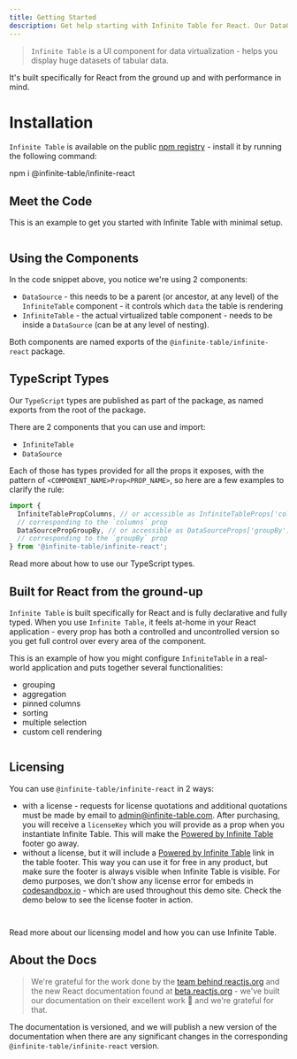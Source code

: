 ```yaml
---
title: Getting Started
description: Get help starting with Infinite Table for React. Our DataGrid component helps with sorting, filtering, row/column grouping, pivoting, aggregations ...
---
```


> `Infinite Table` is a UI component for data virtualization - helps you display huge datasets of tabular data.

It's built specifically for React from the ground up and with performance in mind.

# Installation

`Infinite Table` is available on the public [npm registry](https://www.npmjs.com/package/@infinite-table/infinite-react) - install it by running the following command:


<TerminalBlock>
npm i @infinite-table/infinite-react
</TerminalBlock>

## Meet the Code

<Sandpack>

<Description>

This is an example to get you started with Infinite Table with minimal setup.

</Description>

```ts file=meet-the-code.page.tsx

```

</Sandpack>

## Using the Components

In the code snippet above, you notice we're using 2 components:

- `DataSource` - this needs to be a parent (or ancestor, at any level) of the `InfiniteTable` component - it controls which `data` the table is rendering
- `InfiniteTable` - the actual virtualized table component - needs to be inside a `DataSource` (can be at any level of nesting).

Both components are named exports of the `@infinite-table/infinite-react` package.

## TypeScript Types

Our `TypeScript` types are published as part of the package, as named exports from the root of the package.

There are 2 components that you can use and import:

- `InfiniteTable`
- `DataSource`

Each of those has types provided for all the props it exposes, with the pattern of `<COMPONENT_NAME>Prop<PROP_NAME>`, so here are a few examples to clarify the rule:

```ts
import {
  InfiniteTablePropColumns, // or accessible as InfiniteTableProps['columns']
  // corresponding to the `columns` prop
  DataSourcePropGroupBy, // or accessible as DataSourceProps['groupBy']
  // corresponding to the `groupBy` prop
} from '@infinite-table/infinite-react';
```


<HeroCards>
<YouWillLearnCard title="Learn about our TypeScript typings" path="/docs/learn/getting-started/typescript-types">
Read more about how to use our TypeScript types.
</YouWillLearnCard>

</HeroCards>


## Built for React from the ground-up

`Infinite Table` is built specifically for React and is fully declarative and fully typed. When you use `Infinite Table`, it feels at-home in your React application - every prop has both a controlled and uncontrolled version so you get full control over every area of the component.


<Sandpack>

<Description>

This is an example of how you might configure `InfiniteTable` in a real-world application and puts together several functionalities:
 * grouping
 * aggregation
 * pinned columns
 * sorting
 * multiple selection
 * custom cell rendering
 
</Description>

```ts file=full-demo.page.tsx
```

</Sandpack>


## Licensing

You can use `@infinite-table/infinite-react` in 2 ways:

- with a license - requests for license quotations and additional quotations must be made by email to admin@infinite-table.com. After purchasing, you will receive a `licenseKey` which you will provide as a prop when you instantiate Infinite Table. This will make the [Powered by Infinite Table](infinite-table.com) footer go away.
- without a license, but it will include a [Powered by Infinite Table](infinite-table.com) link in the table footer. This way you can use it for free in any product, but make sure the footer is always visible when Infinite Table is visible. For demo purposes, we don't show any license error for embeds in [codesandbox.io](https://codesandbox.io) - which are used throughout this demo site. Check the demo below to see the license footer in action.

<Sandpack title="Invalid License Demo">

```ts file=invalid-license.page.tsx

```

```ts file=data.tsx

```

</Sandpack>


<HeroCards>
<YouWillLearnCard title="More on Licensing" path="/docs/learn/getting-started/licensing">
Read more about our licensing model and how you can use Infinite Table.
</YouWillLearnCard>

</HeroCards>


## About the Docs

> We're grateful for the work done by the [team behind reactjs.org](https://github.com/reactjs/reactjs.org) and the new React documentation found at [beta.reactjs.org](https://beta.reactjs.org/) - we've built our documentation on their excellent work 🙏 and we're grateful for that.

The documentation is versioned, and we will publish a new version of the documentation when there are any significant changes in the corresponding `@infinite-table/infinite-react` version.
